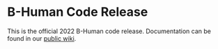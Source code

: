 # B-Human Code Release

This is the official 2022 B-Human code release. Documentation can be found in our [public wiki](https://wiki.b-human.de/coderelease2022/).
